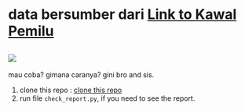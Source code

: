 # data bersumber dari [Link to Kawal Pemilu](https://kawalpemilu.org/)

## [![](https://komarev.com/ghpvc/?username=ridwaanhall&color=blue&label=Profile%20Views)](https://github.com/ridwaanhall/kawalpemilu.org)

mau coba? gimana caranya? gini bro and sis.

1. clone this repo : [clone this repo](https://github.com/ridwaanhall/kawalpemilu.org.git)
2. run file ```check_report.py```, if you need to see the report.